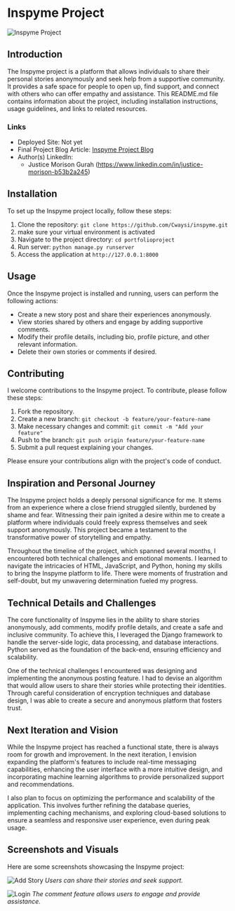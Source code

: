 # Inspyme Project

![Inspyme Project](donehome.JPG)

## Introduction
The Inspyme project is a platform that allows individuals to share their personal stories anonymously and seek help from a supportive community. It provides a safe space for people to open up, find support, and connect with others who can offer empathy and assistance. This README.md file contains information about the project, including installation instructions, usage guidelines, and links to related resources.

### Links
- Deployed Site: Not yet
- Final Project Blog Article: [Inspyme Project Blog](https://medium.com/@cwaysimorison/inspyme-journey-522746db1094)
- Author(s) LinkedIn:
  - Justice Morison Gurah (https://www.linkedin.com/in/justice-morison-b53b2a245)

## Installation
To set up the Inspyme project locally, follow these steps:

1. Clone the repository: `git clone https://github.com/Cwaysi/inspyme.git`
2. make sure your virtual environment is activated
3. Navigate to the project directory: `cd portfolioproject`
4. Run server: `python manage.py runserver`
6. Access the application at `http://127.0.0.1:8000`

## Usage
Once the Inspyme project is installed and running, users can perform the following actions:

- Create a new story post and share their experiences anonymously.
- View stories shared by others and engage by adding supportive comments.
- Modify their profile details, including bio, profile picture, and other relevant information.
- Delete their own stories or comments if desired.

## Contributing
I welcome contributions to the Inspyme project. To contribute, please follow these steps:

1. Fork the repository.
2. Create a new branch: `git checkout -b feature/your-feature-name`
3. Make necessary changes and commit: `git commit -m "Add your feature"`
4. Push to the branch: `git push origin feature/your-feature-name`
5. Submit a pull request explaining your changes.

Please ensure your contributions align with the project's code of conduct.


## Inspiration and Personal Journey
The Inspyme project holds a deeply personal significance for me. It stems from an experience where a close friend struggled silently, burdened by shame and fear. Witnessing their pain ignited a desire within me to create a platform where individuals could freely express themselves and seek support anonymously. This project became a testament to the transformative power of storytelling and empathy.

Throughout the timeline of the project, which spanned several months, I encountered both technical challenges and emotional moments. I learned to navigate the intricacies of HTML, JavaScript, and Python, honing my skills to bring the Inspyme platform to life. There were moments of frustration and self-doubt, but my unwavering determination fueled my progress.

## Technical Details and Challenges
The core functionality of Inspyme lies in the ability to share stories anonymously, add comments, modify profile details, and create a safe and inclusive community. To achieve this, I leveraged the Django framework to handle the server-side logic, data processing, and database interactions. Python served as the foundation of the back-end, ensuring efficiency and scalability.

One of the technical challenges I encountered was designing and implementing the anonymous posting feature. I had to devise an algorithm that would allow users to share their stories while protecting their identities. Through careful consideration of encryption techniques and database design, I was able to create a secure and anonymous platform that fosters trust.

## Next Iteration and Vision
While the Inspyme project has reached a functional state, there is always room for growth and improvement. In the next iteration, I envision expanding the platform's features to include real-time messaging capabilities, enhancing the user interface with a more intuitive design, and incorporating machine learning algorithms to provide personalized support and recommendations.

I also plan to focus on optimizing the performance and scalability of the application. This involves further refining the database queries, implementing caching mechanisms, and exploring cloud-based solutions to ensure a seamless and responsive user experience, even during peak usage.

## Screenshots and Visuals
Here are some screenshots showcasing the Inspyme project:

![Add Story](doneAddstory.JPG)
*Users can share their stories and seek support.*

![Login](donelogin.JPG)
*The comment feature allows users to engage and provide assistance.*



